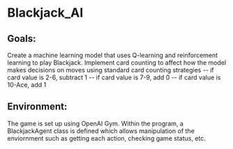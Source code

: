 # Blackjack_AI

## Goals:
  Create a machine learning model that uses Q-learning and reinforcement learning to play Blackjack.
  Implement card counting to affect how the model makes decisions on moves using standard card counting strategies
    -- if card value is 2-6, subtract 1
    -- if card value is 7-9, add 0
    -- if card value is 10-Ace, add 1

## Environment:
  The game is set up using OpenAI Gym. Within the program, a BlackjackAgent class is defined which allows manipulation of the enviornment such as
  getting each action, checking game status, etc.
